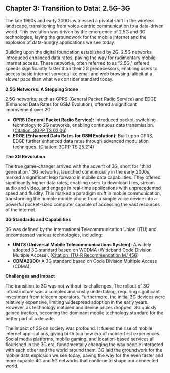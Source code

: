 ## Chapter 3: Transition to Data: 2.5G-3G

The late 1990s and early 2000s witnessed a pivotal shift in the wireless landscape, transitioning from voice-centric communication to a data-driven world. This evolution was driven by the emergence of 2.5G and 3G technologies, laying the groundwork for the mobile internet and the explosion of data-hungry applications we see today.

Building upon the digital foundation established by 2G, 2.5G networks introduced enhanced data rates, paving the way for rudimentary mobile internet access. These networks, often referred to as "2.5G," offered speeds significantly faster than their 2G predecessors, enabling users to access basic internet services like email and web browsing, albeit at a slower pace than what we consider standard today.

**2.5G Networks: A Stepping Stone**

2.5G networks, such as GPRS (General Packet Radio Service) and EDGE (Enhanced Data Rates for GSM Evolution), offered a significant improvement over 2G.  

* **GPRS (General Packet Radio Service):** Introduced packet-switching technology to 2G networks, enabling continuous data transmission. ([Citation: 3GPP TS 03.06](https://www.3gpp.org/ftp/Specs/archive/03_series/03.06/))
* **EDGE (Enhanced Data Rates for GSM Evolution):** Built upon GPRS, EDGE further enhanced data rates through advanced modulation techniques. ([Citation: 3GPP TS 25.214](https://www.3gpp.org/ftp/Specs/archive/25_series/25.214/))

**The 3G Revolution**

The true game-changer arrived with the advent of 3G, short for "third generation." 3G networks, launched commercially in the early 2000s, marked a significant leap forward in mobile data capabilities. They offered significantly higher data rates, enabling users to download files, stream audio and video, and engage in real-time applications with unprecedented speed and fluidity. This marked a paradigm shift in mobile communication, transforming the humble mobile phone from a simple voice device into a powerful pocket-sized computer capable of accessing the vast resources of the internet.

**3G Standards and Capabilities**

3G was defined by the International Telecommunication Union (ITU) and encompassed various technologies, including:

* **UMTS (Universal Mobile Telecommunications System):** A widely adopted 3G standard based on WCDMA (Wideband Code Division Multiple Access). ([Citation: ITU-R Recommendation M.1456](https://www.itu.int/rec/T-REC-M.1456-0))
* **CDMA2000:** A 3G standard based on Code Division Multiple Access (CDMA).

**Challenges and Impact**

The transition to 3G was not without its challenges. The rollout of 3G infrastructure was a complex and costly undertaking, requiring significant investment from telecom operators. Furthermore, the initial 3G devices were relatively expensive, limiting widespread adoption in the early years. However, as technology matured and device prices dropped, 3G quickly gained traction, becoming the dominant mobile technology standard for the better part of a decade.

The impact of 3G on society was profound. It fueled the rise of mobile internet applications, giving birth to a new era of mobile-first experiences. Social media platforms, mobile gaming, and location-based services all flourished in the 3G era, fundamentally changing the way people interacted with each other and the world around them. 3G laid the groundwork for the mobile data explosion we see today, paving the way for the even faster and more capable 4G and 5G networks that continue to shape our connected world.